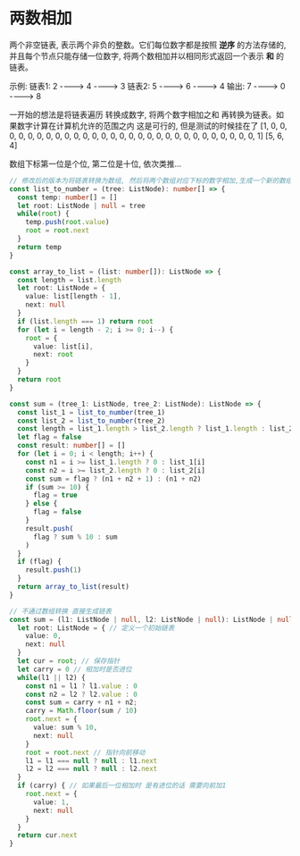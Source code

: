 # 两数相加

  两个非空链表, 表示两个非负的整数。它们每位数字都是按照 **逆序** 的方法存储的, 并且每个节点只能存储一位数字, 将两个数相加并以相同形式返回一个表示
  **和** 的链表。

  示例:
  链表1: 2 ----> 4 ----> 3   链表2:  5 ----> 6 ----> 4 输出: 7 ----> 0 ----> 8


  一开始的想法是将链表遍历 转换成数字, 将两个数字相加之和 再转换为链表。如果数字计算在计算机允许的范围之内 这是可行的, 但是测试的时候挂在了
  [1, 0, 0, 0, 0, 0, 0, 0, 0, 0, 0, 0, 0, 0, 0, 0, 0, 0, 0, 0, 0, 0, 0, 0, 0, 0, 0, 0, 0, 0, 1]  [5, 6, 4]
  
  数组下标第一位是个位, 第二位是十位, 依次类推...

```ts
// 修改后的版本为将链表转换为数组, 然后将两个数组对应下标的数字相加,生成一个新的数组。最后再转化为链表.
const list_to_number = (tree: ListNode): number[] => {
  const temp: number[] = []
  let root: ListNode | null = tree
  while(root) {
    temp.push(root.value)
    root = root.next
  }
  return temp
}

const array_to_list = (list: number[]): ListNode => {
  const length = list.length
  let root: ListNode = {
    value: list[length - 1],
    next: null
  }
  if (list.length === 1) return root
  for (let i = length - 2; i >= 0; i--) {
    root = {
      value: list[i],
      next: root
    }
  }
  return root
}

const sum = (tree_1: ListNode, tree_2: ListNode): ListNode => {
  const list_1 = list_to_number(tree_1)
  const list_2 = list_to_number(tree_2)
  const length = list_1.length > list_2.length ? list_1.length : list_2.length;
  let flag = false
  const result: number[] = []
  for (let i = 0; i < length; i++) {
    const n1 = i >= list_1.length ? 0 : list_1[i]
    const n2 = i >= list_2.length ? 0 : list_2[i]
    const sum = flag ? (n1 + n2 + 1) : (n1 + n2)
    if (sum >= 10) {
      flag = true
    } else {
      flag = false
    }
    result.push(
      flag ? sum % 10 : sum
    )
  }
  if (flag) {
    result.push(1)
  }
  return array_to_list(result)
}
```
```ts
// 不通过数组转换 直接生成链表
const sum = (l1: ListNode | null, l2: ListNode | null): ListNode | null => {
  let root: ListNode = { // 定义一个初始链表
    value: 0,
    next: null
  }
  let cur = root; // 保存指针
  let carry = 0 // 相加时是否进位
  while(l1 || l2) {
    const n1 = l1 ? l1.value : 0
    const n2 = l2 ? l2.value : 0
    const sum = carry + n1 + n2;
    carry = Math.floor(sum / 10)
    root.next = {
      value: sum % 10,
      next: null
    }
    root = root.next // 指针向前移动
    l1 = l1 === null ? null : l1.next
    l2 = l2 === null ? null : l2.next
  }
  if (carry) { // 如果最后一位相加时 是有进位的话 需要向前加1
    root.next = {
      value: 1,
      next: null
    }
  }
  return cur.next
}
```